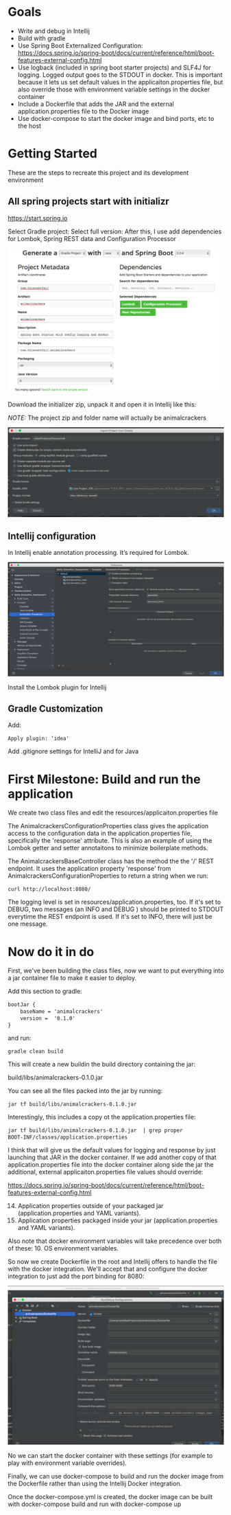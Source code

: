 # Goals

 - Write and debug in Intellij
 - Build with gradle
 - Use Spring Boot Externalized Configuration: https://docs.spring.io/spring-boot/docs/current/reference/html/boot-features-external-config.html
 - Use logback (included in spring boot starter projects) and SLF4J for logging.  Logged output goes to the STDOUT in docker. This is important because it lets us set default values in the applicaiton.properties file, but also override those with environment variable settings in the docker container
 - Include a Dockerfile that adds the JAR and the external application.properties file to the Docker image
 - Use docker-compose to start the docker image and bind ports, etc to the host
 
# Getting Started

These are the steps to recreate this project and its development environment

## All spring projects start with initializr

https://start.spring.io

Select Gradle project:
Select full version:
After this, I use add dependencies for Lombok, Spring REST data and Configuration Processor

![alt text](images/animalcrackers-initializr.png)

Download the initializer zip, unpack it and open it in Intellij like this:

*NOTE:* The project zip and folder name will actually be animalcrackers

![alt text](images/intellij-gradle-import.png)

## Intellij configuration

In Intellij enable annotation processing. It’s required for Lombok.

![alt text](images/enable-annotation-processing.png)

Install the Lombok plugin for Intellij

## Gradle Customization

Add: 
```
Apply plugin: ‘idea'
```

Add .gitignore settings for IntelliJ and  for Java

# First Milestone: Build and run the application

We create two class files and edit the resources/applicaiton.properties file

The AnimalcrackersConfigurationProperties class gives the application access to the configuration data in the application.properties file, specifically the 'response' attribute. This is also an example of using the Lombok getter and setter annotaitons to minimize boilerplate methods.

The AnimalcrackersBaseController class has the method the the '/' REST endpoint.  It uses the application property 'response' from AnimalcrackersConfigurationProperties to return a string when we run:

```
curl http://localhost:8080/
```

The logging level is set in resources/application.properties, too.  If it's set to DEBUG,  two messages (an INFO and  DEBUG ) should be printed to STDOUT everytime  the REST endpoint is used.  If it's set to INFO, there will just be one message.

#  Now do it in do

First, we've been building the  class files, now we want to put everything into a jar container file to make it easier to deploy.

Add this section to gradle:

```
bootJar {
	baseName = 'animalcrackers'
    version =  '0.1.0'
}
```

and run:

```
gradle clean build
```

This will create a new  buildin the build directory containing the jar:

build/libs/animalcrackers-0.1.0.jar

You can see all the files packed into the jar by running:

```
jar tf build/libs/animalcrackers-0.1.0.jar
```

Interestingly, this includes a copy ot the application.properties file:

```
jar tf build/libs/animalcrackers-0.1.0.jar  | grep proper
BOOT-INF/classes/application.properties

```

I think that will give us the default values for logging and response by just launching that JAR in the docker container. If we add another copy of that application.properties file into the docker container along side the jar the additional, external applicaiton.properties file values should override:

https://docs.spring.io/spring-boot/docs/current/reference/html/boot-features-external-config.html


14. Application properties outside of your packaged jar (application.properties and YAML variants).
15. Application properties packaged inside your jar (application.properties and YAML variants).

Also note that docker environment variables will take precedence over both of these:
10. OS environment variables.

So now we create  Dockerfile in the root and Intellij offers to handle the file with the docker integration.  We'll accept that and configure the docker integration  to just add the port binding for 8080:

![alt text](images/docker-integration.png)

No we can start the docker container with these settings (for example to play with environment variable overrides).

Finally, we can use docker-compose  to build and run the docker image from the Dockerfile  rather than using the Intellij Docker integration.

Once the docker-compose.yml is created, the docker image can be built with docker-compose build and run with docker-compose up
